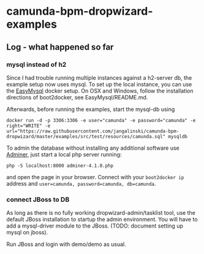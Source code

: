 # camunda-bpm-dropwizard-examples

## Log - what happened so far

### mysql instead of h2

Since I had trouble running multiple instances against a h2-server db, the example setup now uses mysql. To set up
the local instance, you can use the [EasyMysql](https://github.com/nkratzke/EasyMySQL) docker setup. On OSX and Windows, 
follow the installation directions of boot2docker, see EasyMysql/README.md.

Afterwards, before running the examples, start the mysql-db using

    docker run -d -p 3306:3306 -e user="camunda" -e password="camunda" -e right="WRITE" -e url="https://raw.githubusercontent.com/jangalinski/camunda-bpm-dropwizard/master/examples/src/test/resources/camunda.sql" mysqldb


To admin the database without installing any additional software use [Adminer](http://www.adminer.org/de/), just
start a local php server running:

    php -S localhost:8000 adminer-4.1.0.php 

and open the page in your browser. Connect with your `boot2docker ip` address and `user=camunda, password=camunda, db=camunda`.
 
### connect JBoss to DB

As long as there is no fully working dropwizard-admin/tasklist tool, use the default JBoss installation to startup 
the admin environment. You will have to add a mysql-driver module to the JBoss. (TODO: document setting up mysql on jboss).

Run JBoss and login with demo/demo as usual.

